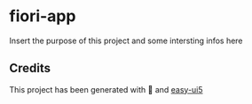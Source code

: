 # fiori-app
Insert the purpose of this project and some intersting infos here


## Credits
This project has been generated with 💙 and [easy-ui5](https://github.com/SAP)
